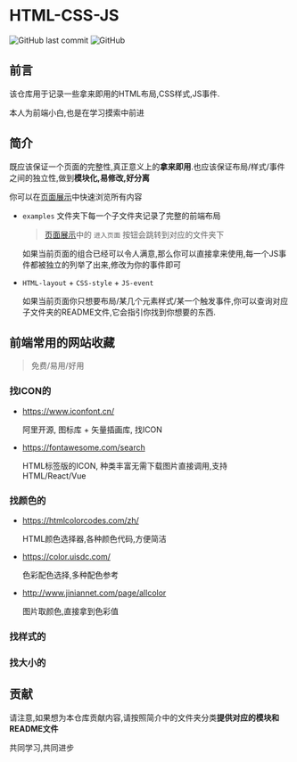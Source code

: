 # HTML-CSS-JS

![GitHub last commit](https://img.shields.io/github/last-commit/luzhixing12345/html-css-js)
![GitHub](https://img.shields.io/github/license/luzhixing12345/html-css-js)

## 前言

该仓库用于记录一些拿来即用的HTML布局,CSS样式,JS事件.

本人为前端小白,也是在学习摸索中前进

## 简介

既应该保证一个页面的完整性,真正意义上的**拿来即用**.也应该保证布局/样式/事件之间的独立性,做到**模块化,易修改,好分离**

你可以在[页面展示](1)中快速浏览所有内容

- `examples` 文件夹下每一个子文件夹记录了完整的前端布局

  > [页面展示](1)中的 `进入页面` 按钮会跳转到对应的文件夹下

  如果当前页面的组合已经可以令人满意,那么你可以直接拿来使用,每一个JS事件都被独立的列举了出来,修改为你的事件即可

- `HTML-layout` + `CSS-style` + `JS-event`

  如果当前页面你只想要布局/某几个元素样式/某一个触发事件,你可以查询对应子文件夹的README文件,它会指引你找到你想要的东西.

## 前端常用的网站收藏

> 免费/易用/好用

### 找ICON的

- https://www.iconfont.cn/

  阿里开源, 图标库 + 矢量插画库, 找ICON

- https://fontawesome.com/search

  HTML标签版的ICON, 种类丰富无需下载图片直接调用,支持HTML/React/Vue

### 找颜色的

- https://htmlcolorcodes.com/zh/

  HTML颜色选择器,各种颜色代码,方便简洁

- https://color.uisdc.com/

  色彩配色选择,多种配色参考

- http://www.jiniannet.com/page/allcolor

  图片取颜色,直接拿到色彩值

### 找样式的

### 找大小的

## 贡献

请注意,如果想为本仓库贡献内容,请按照简介中的文件夹分类**提供对应的模块和README文件**

共同学习,共同进步
